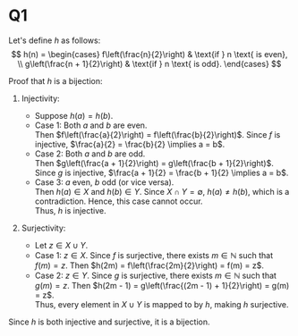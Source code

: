 # Q1

Let's define $h$ as follows:  
$$
h(n) = 
\begin{cases} 
f\left(\frac{n}{2}\right) & \text{if } n \text{ is even}, \\
g\left(\frac{n + 1}{2}\right) & \text{if } n \text{ is odd}.
\end{cases}
$$

Proof that $h$ is a bijection:  

1. Injectivity:  
   - Suppose $h(a) = h(b)$.  
   - Case 1: Both $a$ and $b$ are even.  
     Then $f\left(\frac{a}{2}\right) = f\left(\frac{b}{2}\right)$. Since $f$ is injective, $\frac{a}{2} = \frac{b}{2} \implies a = b$.  
   - Case 2: Both $a$ and $b$ are odd.  
     Then $g\left(\frac{a + 1}{2}\right) = g\left(\frac{b + 1}{2}\right)$. Since $g$ is injective, $\frac{a + 1}{2} = \frac{b + 1}{2} \implies a = b$.  
   - Case 3: $a$ even, $b$ odd (or vice versa).  
     Then $h(a) \in X$ and $h(b) \in Y$. Since $X \cap Y = \emptyset$, $h(a) \neq h(b)$, which is a contradiction. Hence, this case cannot occur.  
   Thus, $h$ is injective.  

2. Surjectivity:  
   - Let $z \in X \cup Y$.  
   - Case 1: $z \in X$. Since $f$ is surjective, there exists $m \in \mathbb{N}$ such that $f(m) = z$. Then $h(2m) = f\left(\frac{2m}{2}\right) = f(m) = z$.  
   - Case 2: $z \in Y$. Since $g$ is surjective, there exists $m \in \mathbb{N}$ such that $g(m) = z$. Then $h(2m - 1) = g\left(\frac{(2m - 1) + 1}{2}\right) = g(m) = z$.  
   Thus, every element in $X \cup Y$ is mapped to by $h$, making $h$ surjective.  

Since $h$ is both injective and surjective, it is a bijection.  